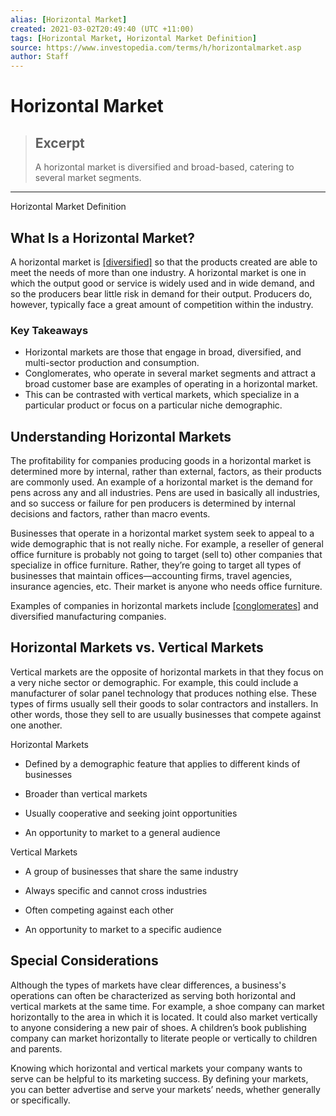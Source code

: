 ```yaml
---
alias: [Horizontal Market]
created: 2021-03-02T20:49:40 (UTC +11:00)
tags: [Horizontal Market, Horizontal Market Definition]
source: https://www.investopedia.com/terms/h/horizontalmarket.asp
author: Staff
---
```


# Horizontal Market

> ## Excerpt
> A horizontal market is diversified and broad-based, catering to several market segments.

---

Horizontal Market Definition
## What Is a Horizontal Market?

A horizontal market is [[diversified]](https://www.investopedia.com/terms/d/diversification.asp) so that the products created are able to meet the needs of more than one industry. A horizontal market is one in which the output good or service is widely used and in wide demand, and so the producers bear little risk in demand for their output. Producers do, however, typically face a great amount of competition within the industry.

### Key Takeaways

-   Horizontal markets are those that engage in broad, diversified, and multi-sector production and consumption.
-   Conglomerates, who operate in several market segments and attract a broad customer base are examples of operating in a horizontal market.
-   This can be contrasted with vertical markets, which specialize in a particular product or focus on a particular niche demographic.

## Understanding Horizontal Markets

The profitability for companies producing goods in a horizontal market is determined more by internal, rather than external, factors, as their products are commonly used. An example of a horizontal market is the demand for pens across any and all industries. Pens are used in basically all industries, and so success or failure for pen producers is determined by internal decisions and factors, rather than macro events.

Businesses that operate in a horizontal market system seek to appeal to a wide demographic that is not really niche. For example, a reseller of general office furniture is probably not going to target (sell to) other companies that specialize in office furniture. Rather, they’re going to target all types of businesses that maintain offices—accounting firms, travel agencies, insurance agencies, etc. Their market is anyone who needs office furniture.

Examples of companies in horizontal markets include [[conglomerates]](https://www.investopedia.com/terms/c/conglomerate.asp) and diversified manufacturing companies.

## Horizontal Markets vs. Vertical Markets

Vertical markets are the opposite of horizontal markets in that they focus on a very niche sector or demographic. For example, this could include a manufacturer of solar panel technology that produces nothing else. These types of firms usually sell their goods to solar contractors and installers. In other words, those they sell to are usually businesses that compete against one another.

Horizontal Markets

-   Defined by a demographic feature that applies to different kinds of businesses
    
-   Broader than vertical markets
    
-   Usually cooperative and seeking joint opportunities
    
-   An opportunity to market to a general audience
    

Vertical Markets

-   A group of businesses that share the same industry
    
-   Always specific and cannot cross industries
    
-   Often competing against each other
    
-   An opportunity to market to a specific audience
    

## Special Considerations

Although the types of markets have clear differences, a business's operations can often be characterized as serving both horizontal and vertical markets at the same time. For example, a shoe company can market horizontally to the area in which it is located. It could also market vertically to anyone considering a new pair of shoes. A children’s book publishing company can market horizontally to literate people or vertically to children and parents.

Knowing which horizontal and vertical markets your company wants to serve can be helpful to its marketing success. By defining your markets, you can better advertise and serve your markets’ needs, whether generally or specifically.
